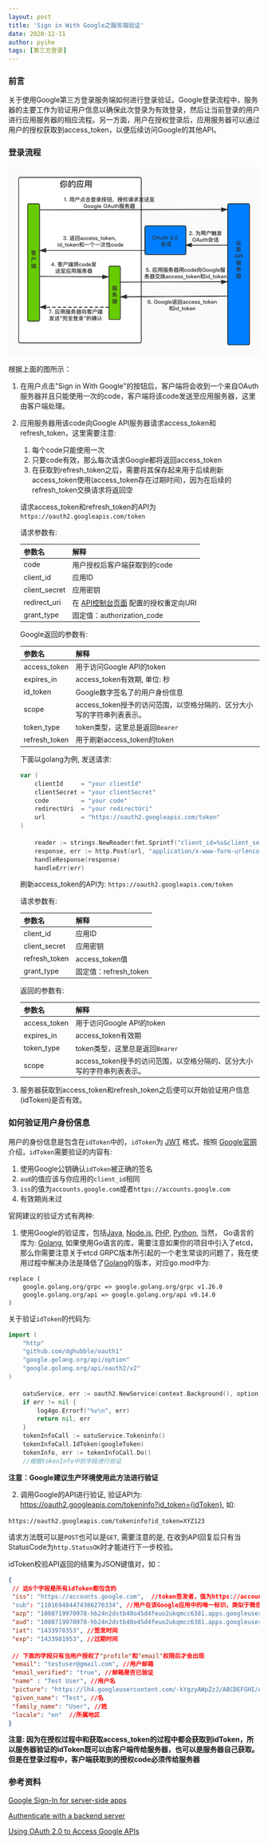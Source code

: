 ```yaml
---
layout: post
title: 'Sign in With Google之服务端验证'
date: 2020-12-11
author: pyihe
tags: [第三方登录]
---
```


### 前言

关于使用Google第三方登录服务端如何进行登录验证。Google登录流程中，服务器的主要工作为验证用户信息以确保此次登录为有效登录，然后让当前登录的用户进行应用服务器的相应流程。另一方面，用户在授权登录后，应用服务器可以通过用户的授权获取到access_token，以便后续访问Google的其他API。

### 登录流程

![](/assets/img/2020-12-11/sign-in-with-google-flow.jpg)

根据上面的图所示：

1. 在用户点击"Sign in With Google"的按钮后，客户端将会收到一个来自OAuth服务器并且只能使用一次的code，客户端将该code发送至应用服务器，这里由客户端处理。

2. 应用服务器用该code向Google API服务器请求access_token和refresh_token，这里需要注意:
    
    1. 每个code只能使用一次
    2. 只要code有效，那么每次请求Google都将返回access_token
    3. 在获取到refresh_token之后，需要将其保存起来用于后续刷新access_token使用(access_token存在过期时间)，因为在后续的refresh_token交换请求将返回空

    请求access_token和refresh_token的API为`https://oauth2.googleapis.com/token`

    请求参数有: 

    |参数名|解释|    
    |:-----|:-----|
    |code|用户授权后客户端获取到的code|
    |client_id|应用ID|
    |client_secret|应用密钥|
    |redirect_uri|在 [API控制台页面](https://console.developers.google.com/apis/credentials) 配置的授权重定向URI|
    |grant_type|固定值：authorization_code|
    
    Google返回的参数有: 
    
    |参数名|解释|
    |:----|:-----|
    |access_token|用于访问Google API的token|
    |expires_in|access_token有效期, 单位: 秒|
    |id_token|Google数字签名了的用户身份信息|
    |scope|access_token授予的访问范围，以空格分隔的、区分大小写的字符串列表表示。|
    |token_type|token类型，这里总是返回`Bearer`|
    |refresh_token|用于刷新access_token的token|
    
    下面以golang为例, 发送请求: 

    ```go
    var (
        clientId     = "your clientId"
        clientSecret = "your clientSecret"
        code         = "your code"
        redirectUri  = "your redirectUri"
        url          = "https://oauth2.googleapis.com/token"
    )
    
        reader := strings.NewReader(fmt.Sprintf("client_id=%s&client_secret=%s&redirect_uri=%s&grant_type=authorization_code&code=%s", clientId, clientSecret, redirectUri, code))
        response, err := http.Post(url, "application/x-www-form-urlencoded", reader)
        handleResponse(response)
        handleErr(err)
    ```


    刷新access_token的API为: `https://oauth2.googleapis.com/token`

    请求参数有:
    
    |参数名|解释|    
    |:-----|:-----|
    |client_id|应用ID|
    |client_secret|应用密钥|
    |refresh_token|access_token值|
    |grant_type|固定值：refresh_token|
    
    返回的参数有: 
    
    |参数名|解释|
    |:----|:-----|
    |access_token|用于访问Google API的token|
    |expires_in|access_token有效期|
    |token_type|token类型，这里总是返回`Bearer`|
    |scope|access_token授予的访问范围，以空格分隔的、区分大小写的字符串列表表示。|
 
3. 服务器获取到access_token和refresh_token之后便可以开始验证用户信息(idToken)是否有效。

### 如何验证用户身份信息

用户的身份信息是包含在`idToken`中的，`idToken`为 [JWT](https://tools.ietf.org/html/rfc7519) 格式。按照 [Google官网](https://developers.google.com/identity/sign-in/web/backend-auth) 介绍，`idToken`需要验证的内容有: 

1. 使用Google公钥确认`idToken`被正确的签名
2. `aud`的值应该与你应用的`client_id`相同
3. `iss`的值为`accounts.google.com`或者`https://accounts.google.com`
4. 有效期尚未过

官网建议的验证方式有两种:  

1. 使用Google的验证库，包括[Java](https://developers.google.com/api-client-library/java/google-api-java-client/setup), [Node.js](https://github.com/google/google-api-nodejs-client), [PHP](https://github.com/googleapis/google-api-php-client), [Python](https://google-auth.readthedocs.io/), 当然， Go语言的库为: [Golang](https://github.com/googleapis/google-api-go-client), 如果使用Go语言的库，需要注意如果你的项目中引入了etcd，那么你需要注意关于etcd GRPC版本所引起的一个老生常谈的问题了，我在使用过程中解决办法是降低了[Golang](https://github.com/googleapis/google-api-go-client)的版本，对应go.mod中为: 

```
replace (
    google.golang.org/grpc => google.golang.org/grpc v1.26.0
    google.golang.org/api => google.golang.org/api v0.14.0
)
```

关于验证`idToken`的代码为:

```go
import (
    "http"
    "github.com/dghubble/oauth1"
    "google.golang.org/api/option"
    "google.golang.org/api/oauth2/v2"
)
    
    oatuService, err := oauth2.NewService(context.Background(), option.WithHTTPClient(http.DefaultClient))
    if err != nil {
        log4go.Errorf("%v\n", err)
        return nil, err
    }
    tokenInfoCall := oatuService.Tokeninfo()
    tokenInfoCall.IdToken(googleToken)
    tokenInfo, err := tokenInfoCall.Do()
    //根据tokenInfo中的字段进行验证
``` 

**注意：Google建议生产环境使用此方法进行验证**

2. 调用Google的API进行验证, 验证API为: https://oauth2.googleapis.com/tokeninfo?id_token={idToken}, 如:

`https://oauth2.googleapis.com/tokeninfo?id_token=XYZ123`

请求方法既可以是`POST`也可以是`GET`, 需要注意的是, 在收到API回复后只有当StatusCode为`http.StatusOK`时才能进行下一步校验。

idToken校验API返回的结果为JSON键值对，如：
```json
{
 // 这6个字段是所有idToken都包含的
 "iss": "https://accounts.google.com",  //token签发者，值为https://accounts.google.com或者accounts.google.com
 "sub": "110169484474386276334", //用户在该Google应用中的唯一标识，类似于微信的OpenID
 "azp": "1008719970978-hb24n2dstb40o45d4feuo2ukqmcc6381.apps.googleusercontent.com", //具体我也不知道，猜测与aud相同，都是应用的client_id
 "aud": "1008719970978-hb24n2dstb40o45d4feuo2ukqmcc6381.apps.googleusercontent.com", //client_id
 "iat": "1433978353", //签发时间
 "exp": "1433981953", //过期时间

 // 下面的字段只有当用户授权了"profile"和"email"权限后才会出现
 "email": "testuser@gmail.com", //用户邮箱
 "email_verified": "true", //邮箱是否已验证
 "name" : "Test User", //用户名
 "picture": "https://lh4.googleusercontent.com/-kYgzyAWpZzJ/ABCDEFGHI/AAAJKLMNOP/tIXL9Ir44LE/s99-c/photo.jpg", //用户头像
 "given_name": "Test", //名
 "family_name": "User", //姓
 "locale": "en"  //所属地区
}
```

**注意: 因为在授权过程中和获取access_token的过程中都会获取到idToken，所以服务器验证的idToken既可以由客户端传给服务器，也可以是服务器自己获取。但是在登录过程中，客户端获取到的授权code必须传给服务器**


### 参考资料

[Google Sign-In for server-side apps](https://developers.google.com/identity/sign-in/web/server-side-flow)

[Authenticate with a backend server](https://developers.google.com/identity/sign-in/web/backend-auth)

[Using OAuth 2.0 to Access Google APIs](https://developers.google.com/identity/protocols/oauth2)
